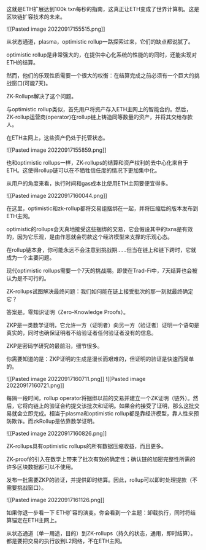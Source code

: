 这就是ETH扩展达到100k txn每秒的指南，这真正让ETH变成了世界计算机。这是区块链扩容技术的未来。

![[Pasted image 20220917155515.png]]

从状态通道，plasma，optimistic rollup一路探索过来，它们的缺点都说腻了。

optimistic rollup是非常强大的，在提供中心化系统的性能的的同时，还能实现对ETH的结算。

然而，他们的乐观性质需要一个很大的权衡：在结算完成之前必须有一个巨大的挑战窗口(可能7天)。

ZK-Rollups解决了这个问题。

与optimistic rollup类似，首先用户将资产存入ETH主网上的智能合约。然后，ZK-rollup运营商(operator)在rollup链上铸造同等数量的资产，并将其交给存款人。

在ETH主网上，这些资产仍处于托管状态。

![[Pasted image 20220917155859.png]]

也和optimistic rollups一样，ZK-rollups的结算和资产权利的去中心化来自于 ETH。这使得rollup链可以在不牺牲信任度的情况下更加集中化。

从用户的角度来看，执行时间和gas成本比使用ETH主网要便宜得多。

![[Pasted image 20220917160044.png]]

在这里，optimistic和zk-rollup都将交易组捆绑在一起，并将压缩后的版本发布到ETH主网。

optimistic的rollups会天真地接受这些捆绑的交易，它会假设其中的txns是有效的，因为它乐观，是由作恶就会罚款这个经济模型来支撑的乐观心态。


在rollup链本身，你可能永远不会注意到挑战期......但当在链上和链下跨时，它就成为一个主要问题。

现代optimistic rollups需要一个7天的挑战期。即使在Trad-Fi中，7天结算也会被认为是不可行的。

ZK-rollups试图解决最终问题：我们如何能在链上接受批次的那一刻就最终确定它？

答案是。零知识证明（Zero-Knowledge Proofs）。

 ZKP是一类数学证明，它允许一方（证明者）向另一方（验证者）证明一个语句是真实的，同时也确保证明者不给验证者任何验证者没有的信息。

ZKP是密码学研究的最前沿，细节很多。

你需要知道的是：ZKP证明的生成是漫长而艰难的，但证明的验证是快速而简单的。

![[Pasted image 20220917160711.png]]
![[Pasted image 20220917160721.png]]

每隔一段时间，rollup operator将捆绑以前的交易并建立一个ZK证明（链外）。然后，它将向链上的验证合约提交该批次和证明。如果合约接受了证明，那么这批交易就会立即完成。相当于plasma和optimistic rollup都是靠经济模型，靠人性来预防欺诈。而zkRollup是依靠数学证明。

![[Pasted image 20220917160826.png]]

ZK-rollups具有optimistic rollups的所有数据压缩收益，而且更多。

ZK-proof的引入在数学上带来了批次有效的确定性；确认链的加密完整性所需的许多区块数据都可以不使用。

发布一批需要ZKP的验证，并提供即时结算。因此，rollup可以即时处理提款（不需要挑战窗口）。

![[Pasted image 20220917161126.png]]

如果你退一步看一下 ETH扩容的演变。你会看到一个主题：卸载执行，同时将结算锚定在ETH主网上。

从状态通道（单一用途，目的）到ZK-rollups（持久的状态，通用，即时结算）。都是要把交易的执行放到L2网络，不在ETH主网。
